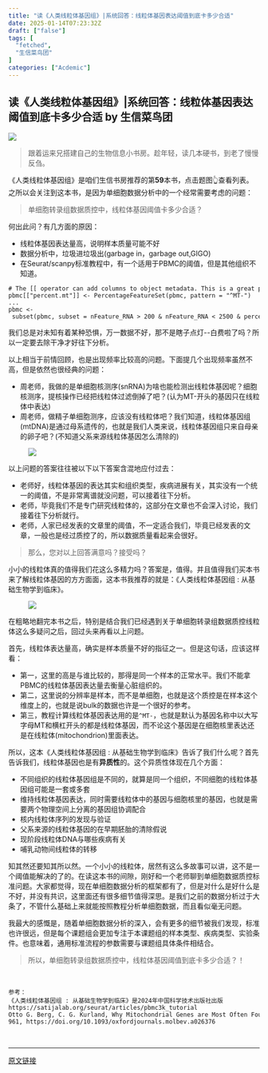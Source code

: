 ```yaml
---
title: "读《人类线粒体基因组》|系统回答：线粒体基因表达阈值到底卡多少合适"
date: 2025-01-14T07:23:32Z
draft: ["false"]
tags: [
  "fetched",
  "生信菜鸟团"
]
categories: ["Acdemic"]
---
```

读《人类线粒体基因组》|系统回答：线粒体基因表达阈值到底卡多少合适 by 生信菜鸟团
------
<div><p><a target="_blank" href="https://mp.weixin.qq.com/mp/appmsgalbum?__biz=MzUzMTEwODk0Ng==&amp;action=getalbum&amp;album_id=1969147101259399168&amp;scene=126#wechat_redirect" textvalue="" linktype="image" imgurl="https://mmbiz.qpic.cn/mmbiz_png/iaRJcrq2Los99ZexvzAhcU2fV6a0Lfuqw0RDZDSiafQicdKMYqD3dGDMx4qBdJSwaz0vR51iayy7THEQThkmjwict6A/0?wx_fmt=png&amp;from=appmsg" imgdata="[object Object]" tab="innerlink" data-linktype="1"><span><img data-galleryid="" data-imgfileid="100043932" data-ratio="0.3314814814814815" data-s="300,640" data-src="https://mmbiz.qpic.cn/mmbiz_png/iaRJcrq2Los99ZexvzAhcU2fV6a0Lfuqw0RDZDSiafQicdKMYqD3dGDMx4qBdJSwaz0vR51iayy7THEQThkmjwict6A/640?wx_fmt=png&amp;from=appmsg" data-type="png" data-w="1080" src="https://mmbiz.qpic.cn/mmbiz_png/iaRJcrq2Los99ZexvzAhcU2fV6a0Lfuqw0RDZDSiafQicdKMYqD3dGDMx4qBdJSwaz0vR51iayy7THEQThkmjwict6A/640?wx_fmt=png&amp;from=appmsg"></span></a><br></p><section data-tool="mdnice编辑器" data-website="https://www.mdnice.com"><blockquote data-tool="mdnice编辑器"><p>跟着运来兄搭建自己的生物信息小书房。趁年轻，读几本硬书，到老了慢慢反刍。</p></blockquote><p data-tool="mdnice编辑器">《人类线粒体基因组》是咱们生信书房推荐的第<strong>59</strong>本书，点击题图👆查看列表。之所以会关注到这本书，是因为单细胞数据分析中的一个经常需要考虑的问题：</p><blockquote data-tool="mdnice编辑器"><p>单细胞转录组数据质控中，线粒体基因阈值卡多少合适？</p></blockquote><p data-tool="mdnice编辑器">何出此问？有几方面的原因：</p><ul data-tool="mdnice编辑器"><li><section>线粒体基因表达量高，说明样本质量可能不好</section></li><li><section>数据分析中，垃圾进垃圾出(garbage in，garbage out,GIGO)</section></li><li><section>在Seurat/scanpy标准教程中，有一个适用于PBMC的阈值，但是其他组织不知道。</section></li></ul><pre data-tool="mdnice编辑器"><span></span><code><span># The [[ operator can add columns to object metadata. This is a great place to stash QC stats</span><br>pbmc[[<span>"percent.mt"</span>]] &lt;- PercentageFeatureSet(pbmc, pattern = <span>"^MT-"</span>)<br>...<br>pbmc &lt;- subset(pbmc, subset = nFeature_RNA &gt; 200 &amp; nFeature_RNA &lt; 2500 &amp; percent.mt &lt; 5)<br></code></pre><p data-tool="mdnice编辑器">我们总是对未知有着某种恐惧，万一数据不好，那不是瞎子点灯--白费啦了吗？所以一定要去除干净才好往下分析。</p><p data-tool="mdnice编辑器">以上相当于前情回顾，也是出现频率比较高的问题。下面提几个出现频率虽然不高，但是依然也很经典的问题：</p><ul data-tool="mdnice编辑器"><li><section>周老师，我做的是单细胞核测序(snRNA)为啥也能检测出线粒体基因呢？细胞核测序，提核操作已经把线粒体过滤倒掉了吧？(认为MT-开头的基因只在线粒体中表达)</section></li><li><section>周老师，做精子单细胞测序，应该没有线粒体吧？我们知道，线粒体基因组(mtDNA)是通过母系遗传的，也就是我们人类来说，线粒体基因组只来自母亲的卵子吧？(不知道父系来源线粒体基因怎么清除的)</section></li></ul><figure data-tool="mdnice编辑器"><img data-imgfileid="100047265" data-ratio="0.32377740303541314" data-src="https://mmbiz.qpic.cn/mmbiz_png/iaRJcrq2Los8KUytZmia3LicsCrKOlA6BZsib83kAZQnflcmmkOq3Qz9aDAyQIGWX0oJAGuN1MY06LSCBlJjzhUQxw/640?wx_fmt=png&amp;from=appmsg" data-type="png" data-w="593" src="https://mmbiz.qpic.cn/mmbiz_png/iaRJcrq2Los8KUytZmia3LicsCrKOlA6BZsib83kAZQnflcmmkOq3Qz9aDAyQIGWX0oJAGuN1MY06LSCBlJjzhUQxw/640?wx_fmt=png&amp;from=appmsg"></figure><p data-tool="mdnice编辑器">以上问题的答案往往被以下以下答案含混地应付过去：</p><ul data-tool="mdnice编辑器"><li><section>老师好，线粒体基因的表达其实和组织类型，疾病进展有关，其实没有一个统一的阈值，不是非常离谱就没问题，可以接着往下分析。</section></li><li><section>老师，毕竟我们不是专门研究线粒体的，这部分在文章也不会深入讨论，我们接着往下分析就行。</section></li><li><section>老师，人家已经发表的文章里的阈值，不一定适合我们，毕竟已经发表的文章，一般也是经过质控了的，所以数据质量看起来会很好。</section></li></ul><blockquote data-tool="mdnice编辑器"><p>那么，您对以上回答满意吗？接受吗？</p></blockquote><p data-tool="mdnice编辑器">小小的线粒体真的值得我们花这么多精力吗？答案是，值得。并且值得我们买本书来了解线粒体基因的方方面面，这本书我推荐的就是：《人类线粒体基因组 : 从基础生物学到临床》。</p><figure data-tool="mdnice编辑器"><img data-imgfileid="100047267" data-ratio="0.5500562429696289" data-src="https://mmbiz.qpic.cn/mmbiz_png/iaRJcrq2Los8KUytZmia3LicsCrKOlA6BZsAyJcmDZ8fsk8Kiar8DcD7xv8iaAQcoia5rxFygzrRNA9Hd1ztZ9AN06vQ/640?wx_fmt=png&amp;from=appmsg" data-type="png" data-w="889" src="https://mmbiz.qpic.cn/mmbiz_png/iaRJcrq2Los8KUytZmia3LicsCrKOlA6BZsAyJcmDZ8fsk8Kiar8DcD7xv8iaAQcoia5rxFygzrRNA9Hd1ztZ9AN06vQ/640?wx_fmt=png&amp;from=appmsg"></figure><p data-tool="mdnice编辑器">在粗略地翻完本书之后，特别是结合我们已经遇到关于单细胞转录组数据质控线粒体这么多疑问之后，回过头来再看以上问题。</p><p data-tool="mdnice编辑器">首先，线粒体表达量高，确实是样本质量不好的指征之一。但是这句话，应该这样看：</p><ul data-tool="mdnice编辑器"><li><section>第一，这里的高是与谁比较的，那得是同一个样本的正常水平。我们不能拿PBMC的线粒体基因表达量去衡量心脏组织的。</section></li><li><section>第二，这里说的分辨率是样本，而不是单细胞，也就是这个质控是在样本这个维度上的，也就是说bulk的数据也许是一个很好的参考。</section></li><li><section>第三，教程计算线粒体基因表达用的是<code>^MT-</code>，也就是默认为基因名称中以大写字母MT和横杠开头的都是线粒体基因，而不论这个基因是在细胞核里表达还是在线粒体(mitochondrion)里面表达。</section></li></ul><p data-tool="mdnice编辑器">所以，这本《人类线粒体基因组 : 从基础生物学到临床》告诉了我们什么呢？首先告诉我们，线粒体基因也是有<strong>异质性</strong>的。这个异质性体现在几个方面：</p><ul data-tool="mdnice编辑器"><li><section>不同组织的线粒体基因组是不同的，就算是同一个组织，不同细胞的线粒体基因组可能是一套或多套</section></li><li><section>维持线粒体基因表达，同时需要线粒体中的基因与细胞核里的基因，也就是需要两个物理空间上分离的基因组协调配合</section></li><li><section>核内线粒体序列的发现与验证</section></li><li><section>父系来源的线粒体基因的在早期胚胎的清除假说</section></li><li><section>现阶段线粒体DNA与哪些疾病有关</section></li><li><section>哺乳动物间线粒体的转移</section></li></ul><p data-tool="mdnice编辑器">知其然还要知其所以然。一个小小的线粒体，居然有这么多故事可以讲，这不是一个阈值能解决的了的。在读这本书的间隙，刚好和一个老师聊到单细胞数据质控标准问题。大家都觉得，现在单细胞数据分析的框架都有了，但是对什么是好什么是不好，并没有共识，这里面还有很多细节值得深思。是我们之前的数据分析过于大条了，不管什么基础上来就能按照教程分析单细胞数据，而且看似毫无问题。</p><p data-tool="mdnice编辑器">我最大的感慨是，随着单细胞数据分析的深入，会有更多的细节被我们发现，标准也许很远，但是每个课题组会更加专注于本课题组的样本类型、疾病类型、实验条件。也意味着，通用标准流程的参数需要与课题组具体条件相结合。</p><blockquote data-tool="mdnice编辑器"><p>所以，单细胞转录组数据质控中，线粒体基因阈值到底卡多少合适？！</p></blockquote><p><br></p><pre data-tool="mdnice编辑器"><span></span><code>参考：<br>《人类线粒体基因组 : 从基础生物学到临床》是2024年中国科学技术出版社出版<br>https://satijalab.org/seurat/articles/pbmc3k_tutorial<br>Otto G. Berg, C. G. Kurland, Why Mitochondrial Genes are Most Often Found <span>in</span> Nuclei, Molecular Biology and Evolution, Volume 17, Issue 6, June 2000, Pages 951–961, https://doi.org/10.1093/oxfordjournals.molbev.a026376<br></code></pre></section><p><br></p><p><mp-style-type data-value="10000"></mp-style-type></p></div>  
<hr>
<a href="https://mp.weixin.qq.com/s/0_fHCKLknK7Ecvh6W3LZgg",target="_blank" rel="noopener noreferrer">原文链接</a>
